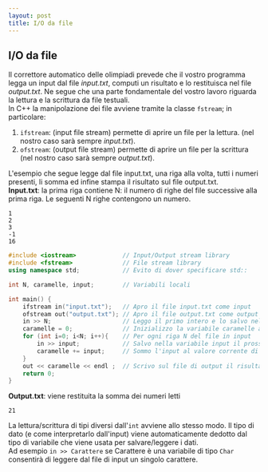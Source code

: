 ```yaml
---
layout: post
title: I/O da file
---
```


## I/O da file

Il correttore automatico delle olimpiadi prevede che il vostro programma legga un input dal file *input.txt*, computi un risultato e lo restituisca nel file *output.txt*. Ne segue che una parte fondamentale del vostro lavoro riguarda la lettura e la scrittura da file testuali.  
In C++ la manipolazione dei file avviene tramite la classe `fstream`; in particolare: 
1. `ifstream`: (input file stream) permette di aprire un file per la lettura. (nel nostro caso sarà sempre *input.txt*).
2. `ofstream`: (output file stream) permette di aprire un file per la scrittura (nel nostro caso sarà sempre *output.txt*). 

L'esempio che segue legge dal file input.txt, una riga alla volta, tutti i numeri presenti, li somma ed infine stampa il risultato sul file output.txt.  
**Input.txt**: la prima riga contiene N: il numero di righe del file successive alla prima riga. Le seguenti N righe contengono un numero.

```
1  
2  
3  
-1  
16  
```

```c++
#include <iostream>             // Input/Output stream library
#include <fstream>              // File stream library
using namespace std;            // Evito di dover specificare std::

int N, caramelle, input;        // Variabili locali

int main() {
    ifstream in("input.txt");   // Apro il file input.txt come input
    ofstream out("output.txt"); // Apro il file output.txt come output
    in >> N;                    // Leggo il primo intero e lo salvo nella variabile N
    caramelle = 0;              // Inizializzo la variabile caramelle a 0
    for (int i=0; i<N; i++){    // Per ogni riga N del file in input
        in >> input;            // Salvo nella variabile input il prossimo intero
        caramelle += input;     // Sommo l'input al valore corrente di caramelle
    }
    out << caramelle << endl ;  // Scrivo sul file di output il risultato della somma
    return 0;
}
```

**Output.txt**: viene restituita la somma dei numeri letti

```
21  
```

La lettura/scrittura di tipi diversi dall'`int` avviene allo stesso modo. Il tipo di dato (e come interpretarlo dall'input) viene automaticamente dedotto dal tipo di variabile che viene usata per salvare/leggere i dati.  
Ad esempio `in >> Carattere` se Carattere è una variabile di tipo `Char` consentirà di leggere dal file di input un singolo carattere.